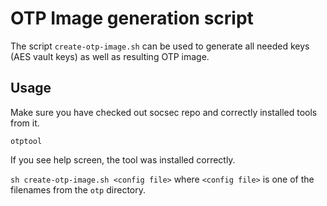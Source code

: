 # OTP Image generation script

The script `create-otp-image.sh` can be used to generate all needed keys
(AES vault keys) as well as resulting OTP image.

## Usage
Make sure you have checked out socsec repo and correctly installed tools from it.

`otptool`

If you see help screen, the tool was installed correctly.

`sh create-otp-image.sh <config file>` where `<config file>` is one of the filenames
from the `otp` directory.
